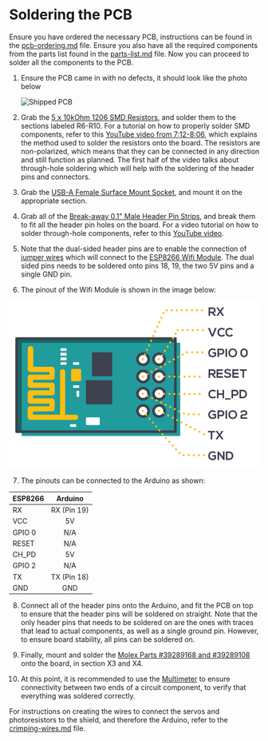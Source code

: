 # Soldering the PCB

Ensure you have ordered the necessary PCB, instructions can be found in the [pcb-ordering.md](pcb-ordering.md) file. Ensure you also have all the required components from the parts list found  in the [parts-list.md](parts-list.md) file. Now you can proceed to solder all the components to the PCB.

1. Ensure the PCB came in with no defects, it should look like the photo below
   
   ![Shipped PCB](images/pcb-bare.png)

2. Grab the [5 x 10kOhm 1206 SMD Resistors](parts-list.md), and solder them to the sections labeled R6-R10. For a tutorial on how to properly solder SMD components, refer to this [YouTube video from 7:12-8:06](https://youtu.be/VxMV6wGS3NY?t=432), which explains the method used to solder the resistors onto the board. The resistors are non-polarized, which means that they can be connected in any direction and still function as planned. The first half of the video talks about through-hole soldering which will help with the soldering of the header pins and connectors.

3. Grab the [USB-A Female Surface Mount Socket](parts-list.md), and mount it on the appropriate section.

4. Grab all of the [Break-away 0.1" Male Header Pin Strips](parts-list.md), and break them to fit all the header pin holes on the board. For a video tutorial on how to solder through-hole components, refer to this [YouTube video](https://youtu.be/VxMV6wGS3NY). 
   
5. Note that the dual-sided header pins are to enable the connection of [jumper wires](parts-list.md) which will connect to the [ESP8266 Wifi Module](parts-list.md). The dual sided pins needs to be soldered onto pins 18, 19, the two 5V pins and a single GND pin.
6. The pinout of the Wifi Module is shown in the image below:

![ESP8266 Pinout](images/esp8266-pinout.png)

7. The pinouts can be connected to the Arduino as shown:

| ESP8266 | Arduino |
| - | :-: |
| RX | RX (Pin 19) |
| VCC | 5V |
| GPIO 0 | N/A |
| RESET | N/A |
| CH_PD | 5V |
| GPIO 2 | N/A
| TX | TX (Pin 18) |
| GND | GND |

8. Connect all of the header pins onto the Arduino, and fit the PCB on top to ensure that the header pins will be soldered on straight. Note that the only header pins that needs to be soldered on are the ones with traces that lead to actual components, as well as a single ground pin. However, to ensure board stability, all pins can be soldered on.
   
9. Finally, mount and solder the [Molex Parts #39289168 and #39289108](parts-list.md) onto the board, in section X3 and X4.
   
10. At this point, it is recommended to use the [Multimeter](parts-list.md) to ensure connectivity between two ends of a circuit component, to verify that everything was soldered correctly.

For instructions on creating the wires to connect the servos and photoresistors to the shield, and therefore the Arduino, refer to the [crimping-wires.md](crimping-wires.md) file.